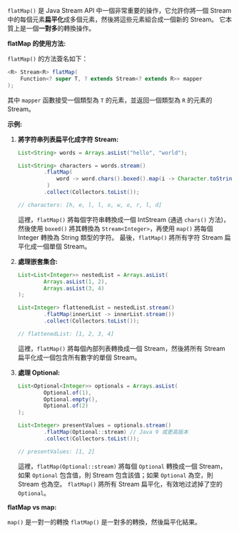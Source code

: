 `flatMap()` 是 Java Stream API 中一個非常重要的操作，它允許你將一個 Stream 中的每個元素**扁平化**成多個元素，然後將這些元素組合成一個新的 Stream。  它本質上是一個**一對多**的轉換操作。


**flatMap 的使用方法:**

`flatMap()` 的方法簽名如下：

```java
<R> Stream<R> flatMap(
	Function<? super T, ? extends Stream<? extends R>> mapper
);

```

其中 `mapper` 函數接受一個類型為 `T` 的元素，並返回一個類型為 `R` 的元素的 Stream。

**示例:**

1. **將字符串列表扁平化成字符 Stream:**
   ```java
   List<String> words = Arrays.asList("hello", "world");

   List<String> characters = words.stream()
           .flatMap(
	           word -> word.chars().boxed().map(i -> Character.toString((int) i))
	        )
           .collect(Collectors.toList());

   // characters: [h, e, l, l, o, w, o, r, l, d]
   ```

   這裡，`flatMap()` 將每個字符串轉換成一個 IntStream (通過 `chars()` 方法)，然後使用 `boxed()` 將其轉換為 `Stream<Integer>`，再使用 `map()` 將每個 Integer 轉換為 String 類型的字符。 最後，`flatMap()` 將所有字符 Stream 扁平化成一個單個 Stream。

2. **處理嵌套集合:**
   ```java
   List<List<Integer>> nestedList = Arrays.asList(
           Arrays.asList(1, 2),
           Arrays.asList(3, 4)
   );

   List<Integer> flattenedList = nestedList.stream()
           .flatMap(innerList -> innerList.stream())
           .collect(Collectors.toList());

   // flattenedList: [1, 2, 3, 4]
   ```

   這裡，`flatMap()` 將每個內部列表轉換成一個 Stream，然後將所有 Stream 扁平化成一個包含所有數字的單個 Stream。

3. **處理 Optional:**
   ```java
   List<Optional<Integer>> optionals = Arrays.asList(
           Optional.of(1),
           Optional.empty(),
           Optional.of(2)
   );

   List<Integer> presentValues = optionals.stream()
           .flatMap(Optional::stream) // Java 9 或更高版本
           .collect(Collectors.toList());

   // presentValues: [1, 2]
   ```

   這裡，`flatMap(Optional::stream)`  將每個 `Optional` 轉換成一個 Stream，如果 `Optional` 包含值，則 Stream 包含該值；如果 `Optional` 為空，則 Stream 也為空。  `flatMap()` 將所有 Stream 扁平化，有效地过滤掉了空的 `Optional`。


**flatMap vs map:**

`map()` 是一對一的轉換
`flatMap()` 是一對多的轉換，然後扁平化結果。  


